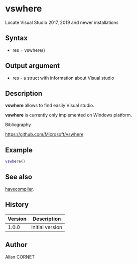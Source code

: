 # vswhere

Locate Visual Studio 2017, 2019 and newer installations

## Syntax

- res = vswhere()

## Output argument

- res - a struct with information about Visual studio

## Description

  <p><b>vswhere</b> allows to find easily Visual studio.</p>
  <p><b>vswhere</b> is currently only implemented on Windows platform.</p>

Bibliography

https://github.com/Microsoft/vswhere

## Example

```matlab
vswhere()
```

## See also

[havecompiler](havecompiler.md).

## History

| Version | Description     |
| ------- | --------------- |
| 1.0.0   | initial version |

## Author

Allan CORNET
